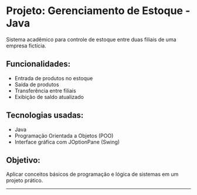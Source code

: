 # Projeto: Gerenciamento de Estoque - Java

Sistema acadêmico para controle de estoque entre duas filiais de uma empresa fictícia.

## Funcionalidades:
- Entrada de produtos no estoque
- Saída de produtos
- Transferência entre filiais
- Exibição de saldo atualizado

## Tecnologias usadas:
- Java
- Programação Orientada a Objetos (POO)
- Interface gráfica com JOptionPane (Swing)

## Objetivo:
Aplicar conceitos básicos de programação e lógica de sistemas em um projeto prático.

---

